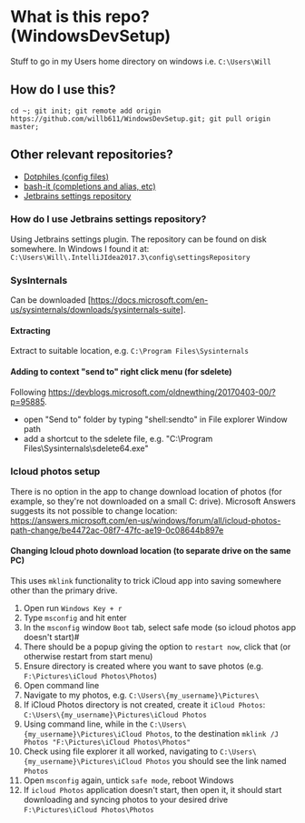 # What is this repo? (WindowsDevSetup)
Stuff to go in my Users home directory on windows i.e. `C:\Users\Will`

## How do I use this?
`cd ~;
git init;
git remote add origin https://github.com/willb611/WindowsDevSetup.git;
git pull origin master;`

## Other relevant repositories? 
- [Dotphiles (config files)](https://gitlab.com/willb611/dotphiles)
- [bash-it (completions and alias, etc)](https://github.com/willb611/bash-it)
- [Jetbrains settings repository](https://github.com/willb611/settings-jetbrains)

### How do I use Jetbrains settings repository?
Using Jetbrains settings plugin. The repository can be found on disk somewhere. In Windows I found it at: ```C:\Users\Will\.IntelliJIdea2017.3\config\settingsRepository```


### SysInternals
Can be downloaded [https://docs.microsoft.com/en-us/sysinternals/downloads/sysinternals-suite].

#### Extracting
Extract to suitable location, e.g. ```C:\Program Files\Sysinternals```

#### Adding to context "send to" right click menu (for sdelete)
Following https://devblogs.microsoft.com/oldnewthing/20170403-00/?p=95885.
- open "Send to" folder by typing "shell:sendto" in File explorer Window path
- add a shortcut to the sdelete file, e.g. "C:\Program Files\Sysinternals\sdelete64.exe"

### Icloud photos setup
There is no option in the app to change download location of photos (for example, so they're not downloaded on a small C: drive).  Microsoft Answers suggests its not possible to change location: https://answers.microsoft.com/en-us/windows/forum/all/icloud-photos-path-change/be4472ac-08f7-47fc-ae19-0c08644b897e

#### Changing Icloud photo download location (to separate drive on the same PC)
This uses `mklink` functionality to trick iCloud app into saving somewhere other than the primary drive.


1. Open run `Windows Key + r`
2. Type `msconfig` and hit enter
3. In the `msconfig` window `Boot` tab, select safe mode (so icloud photos app doesn't start)#
4. There should be a popup giving the option to `restart now`, click that (or otherwise restart from start menu)
5. Ensure directory is created where you want to save photos (e.g. `F:\Pictures\iCloud Photos\Photos`)
6. Open command line
7. Navigate to my photos, e.g. `C:\Users\{my_username}\Pictures\`
8. If iCloud Photos directory is not created, create it `iCloud Photos`: `C:\Users\{my_username}\Pictures\iCloud Photos`
9. Using command line, while in the `C:\Users\{my_username}\Pictures\iCloud Photos`, to the destination `mklink /J Photos "F:\Pictures\iCloud Photos\Photos"`
10. Check using file explorer it all worked, navigating to `C:\Users\{my_username}\Pictures\iCloud Photos` you should see the link named `Photos`
11. Open `msconfig` again, untick `safe mode`, reboot Windows
12. If `icloud Photos` application doesn't start, then open it, it should start downloading and syncing photos to your desired drive `F:\Pictures\iCloud Photos\Photos`


